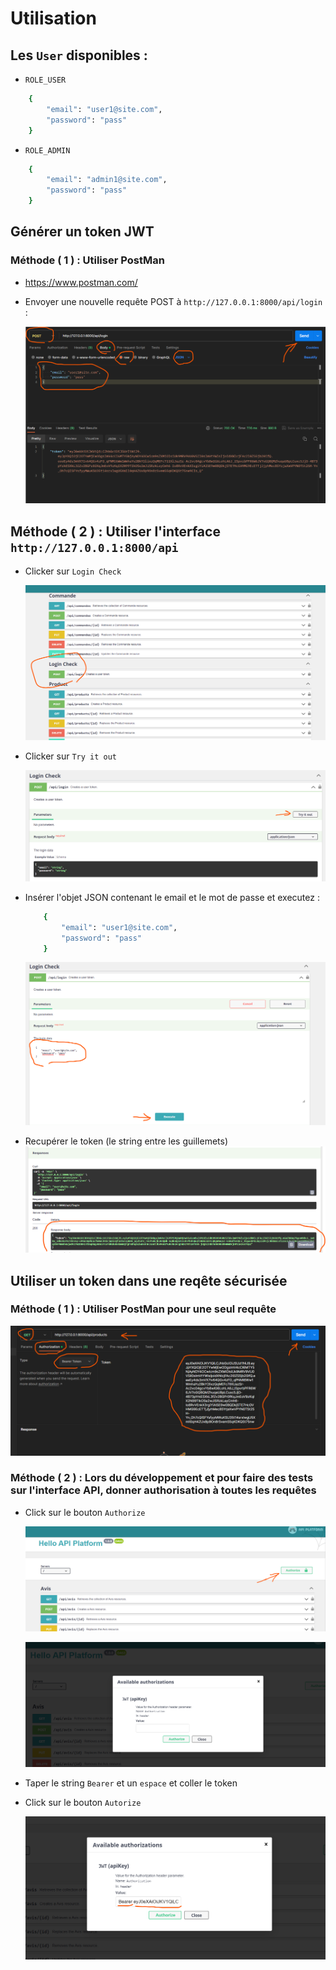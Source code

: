 # Utilisation




## Les `User` disponibles :

- `ROLE_USER`

```bash
    {
        "email": "user1@site.com",
        "password": "pass"
    }
```

- `ROLE_ADMIN`

```bash
    {
        "email": "admin1@site.com",
        "password": "pass"
    }
```






## Générer un token JWT 


### Méthode ( 1 ) : Utiliser PostMan

-   https://www.postman.com/

-  Envoyer une nouvelle requête POST à `http://127.0.0.1:8000/api/login` :


    ![](assets/images/generer-token-jwt.png)



## Méthode ( 2 ) : Utiliser l'interface `http://127.0.0.1:8000/api`

- Clicker sur `Login Check`

    ![](assets/images/login-check-010.png)



- Clicker sur `Try it out`

    ![](assets/images/login-check-020.png)


- Insérer l'objet JSON contenant le email et le mot de passe et executez :
    ```bash
        {
            "email": "user1@site.com",
            "password": "pass"
        }
    ```
    ![](assets/images/login-check-030.png)



- Recupérer le token (le string entre les guillemets)
    ![](assets/images/login-check-040.png)






## Utiliser un token dans une reqête sécurisée

### Méthode ( 1 ) : Utiliser PostMan pour une seul requête

![](assets/images/requete-postman-avec-token-jwt.png)

### Méthode ( 2 ) : Lors du développement et pour faire des tests sur l'interface API, donner authorisation à toutes les requêtes

- Click sur le bouton `Authorize`

    ![](assets/images/authorisation-avec-apiplatform-010.png)

    ![](assets/images/authorisation-avec-apiplatform-020.png)


- Taper le string `Bearer` et un `espace` et coller le token
- Click sur le bouton `Autorize`

    ![](assets/images/authorisation-avec-apiplatform-030.png)



